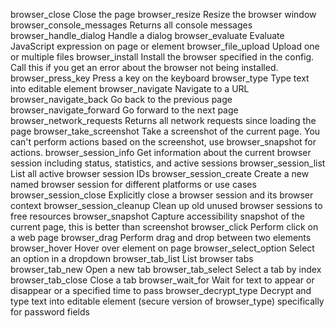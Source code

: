 browser_close
    Close the page
browser_resize
    Resize the browser window
browser_console_messages
    Returns all console messages
browser_handle_dialog
    Handle a dialog
browser_evaluate
    Evaluate JavaScript expression on page or element
browser_file_upload
    Upload one or multiple files
browser_install
    Install the browser specified in the config. Call this if you get an error about the browser not being installed.
browser_press_key
    Press a key on the keyboard
browser_type
    Type text into editable element
browser_navigate
    Navigate to a URL
browser_navigate_back
    Go back to the previous page
browser_navigate_forward
    Go forward to the next page
browser_network_requests
    Returns all network requests since loading the page
browser_take_screenshot
    Take a screenshot of the current page. You can't perform actions based on the screenshot, use browser_snapshot for actions.
browser_session_info
    Get information about the current browser session including status, statistics, and active sessions
browser_session_list
    List all active browser session IDs
browser_session_create
    Create a new named browser session for different platforms or use cases
browser_session_close
    Explicitly close a browser session and its browser context
    browser_session_cleanup
Clean up old unused browser sessions to free resources
    browser_snapshot
Capture accessibility snapshot of the current page, this is better than screenshot
browser_click
    Perform click on a web page
browser_drag
    Perform drag and drop between two elements
browser_hover
    Hover over element on page
browser_select_option
    Select an option in a dropdown
browser_tab_list
    List browser tabs
browser_tab_new
    Open a new tab
browser_tab_select
    Select a tab by index
browser_tab_close
    Close a tab
browser_wait_for
    Wait for text to appear or disappear or a specified time to pass
browser_decrypt_type
    Decrypt and type text into editable element (secure version of browser_type) specifically for   password fields

